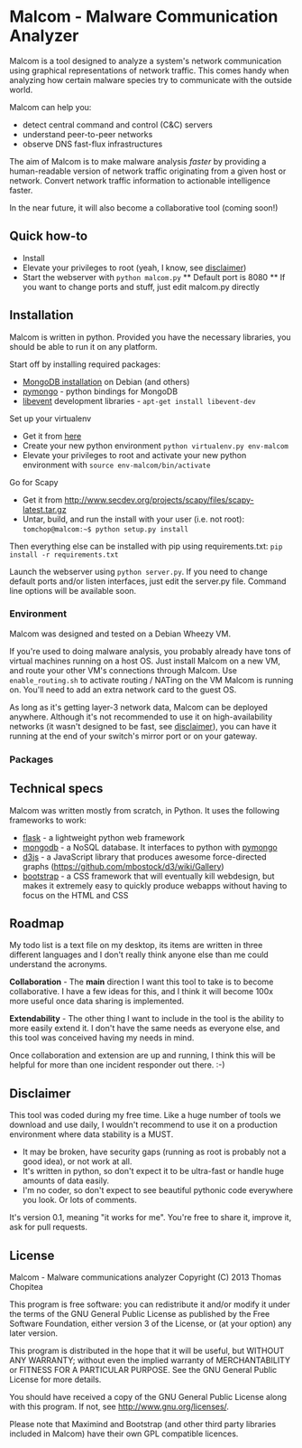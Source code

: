 # Malcom - Malware Communication Analyzer

Malcom is a tool designed to analyze a system's network communication using graphical representations of network traffic. This comes handy when analyzing how certain malware species try to communicate with the outside world. 

Malcom can help you: 

* detect central command and control (C&C) servers
* understand peer-to-peer networks
* observe DNS fast-flux infrastructures

The aim of Malcom is to make malware analysis *faster* by providing a human-readable version of network traffic originating from a given host or network. Convert network traffic information to actionable intelligence faster.

In the near future, it will also become a collaborative tool (coming soon!)

## Quick how-to

* Install
* Elevate your privileges to root (yeah, I know, see [disclaimer](/README.md#Disclaimer))
* Start the webserver with `python malcom.py`
** Default port is 8080
** If you want to change ports and stuff, just edit malcom.py directly

## Installation

Malcom is written in python. Provided you have the necessary libraries, you should be able to run it on any platform.

Start off by installing required packages:
* [MongoDB installation](http://docs.mongodb.org/manual/tutorial/install-mongodb-on-debian/) on Debian (and others)
* [pymongo](http://api.mongodb.org/python/current/installation.html) - python bindings for MongoDB
* [libevent](http://libevent.org/) development libraries - `apt-get install libevent-dev`

Set up your virtualenv
* Get it from [here](http://www.virtualenv.org/en/latest/)
* Create your new python environment `python virtualenv.py env-malcom`
* Elevate your privileges to root and activate your new python environment with `source env-malcom/bin/activate`

Go for Scapy
* Get it from http://www.secdev.org/projects/scapy/files/scapy-latest.tar.gz
* Untar, build, and run the install with your user (i.e. not root): `tomchop@malcom:~$ python setup.py install`

Then everything else can be installed with pip using requirements.txt: `pip install -r requirements.txt`

Launch the webserver using `python server.py`. If you need to change default ports and/or listen interfaces, just edit the server.py file. Command line options will be available soon.

### Environment

Malcom was designed and tested on a Debian Wheezy VM.

If you're used to doing malware analysis, you probably already have tons of virtual machines running on a host OS. Just install Malcom on a new VM, and route your other VM's connections through Malcom. Use `enable_routing.sh` to activate routing / NATing on the VM Malcom is running on. You'll need to add an extra network card to the guest OS.

As long as it's getting layer-3 network data, Malcom can be deployed anywhere. Although it's not recommended to use it on high-availability networks (it wasn't designed to be fast, see [disclaimer](/README.md#Disclaimer)), you can have it running at the end of your switch's mirror port or on your gateway.

### Packages





## Technical specs

Malcom was written mostly from scratch, in Python. It uses the following frameworks to work: 

* [flask](http://flask.pocoo.org/) - a lightweight python web framework
* [mongodb](http://www.mongodb.org/) - a NoSQL database. It interfaces to python with [pymongo](http://api.mongodb.org/python/current/)
* [d3js](http://d3js.org/) - a JavaScript library that produces awesome force-directed graphs (https://github.com/mbostock/d3/wiki/Gallery)
* [bootstrap](http://twitter.github.io/bootstrap/) - a CSS framework that will eventually kill webdesign, but makes it extremely easy to quickly produce webapps without having to focus on the HTML and CSS

## Roadmap

My todo list is a text file on my desktop, its items are written in three different languages and I don't really think anyone else than me could understand the acronyms.

**Collaboration** - The **main** direction I want this tool to take is to become collaborative. I have a few ideas for this, and I think it will become 100x more useful once data sharing is implemented.

**Extendability** - The other thing I want to include in the tool is the ability to more easily extend it. I don't have the same needs as everyone else, and this tool was conceived having my needs in mind.

Once collaboration and extension are up and running, I think this will be helpful for more than one incident responder out there. :-)

## Disclaimer

This tool was coded during my free time. Like a huge number of tools we download and use daily, I wouldn't recommend to use it on a production environment where data stability is a MUST.

* It may be broken, have security gaps (running as root is probably not a good idea), or not work at all. 
* It's written in python, so don't expect it to be ultra-fast or handle huge amounts of data easily. 
* I'm no coder, so don't expect to see beautiful pythonic code everywhere you look. Or lots of comments.

It's version 0.1, meaning "it works for me". You're free to share it, improve it, ask for pull requests.

## License

Malcom - Malware communications analyzer
Copyright (C) 2013 Thomas Chopitea

This program is free software: you can redistribute it and/or modify
it under the terms of the GNU General Public License as published by
the Free Software Foundation, either version 3 of the License, or
(at your option) any later version.

This program is distributed in the hope that it will be useful,
but WITHOUT ANY WARRANTY; without even the implied warranty of
MERCHANTABILITY or FITNESS FOR A PARTICULAR PURPOSE.  See the
GNU General Public License for more details.

You should have received a copy of the GNU General Public License
along with this program.  If not, see <http://www.gnu.org/licenses/>.

Please note that Maximind and Bootstrap (and other third party libraries included in Malcom) have their own GPL compatible licences.